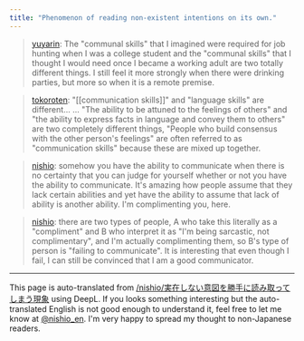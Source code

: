 ```yaml
---
title: "Phenomenon of reading non-existent intentions on its own."
---
```


> [yuyarin](https://twitter.com/yuyarin/status/1382189097763053575): The "communal skills" that I imagined were required for job hunting when I was a college student and the "communal skills" that I thought I would need once I became a working adult are two totally different things. I still feel it more strongly when there were drinking parties, but more so when it is a remote premise.

> [tokoroten](https://twitter.com/tokoroten/status/1382189783053570049): "[[communication skills]]" and "language skills" are different... ...
> "The ability to be attuned to the feelings of others" and "the ability to express facts in language and convey them to others" are two completely different things,
> "People who build consensus with the other person's feelings" are often referred to as "communication skills" because these are mixed up together.

> [nishio](https://twitter.com/nishio/status/1382197813744787459): somehow you have the ability to communicate when there is no certainty that you can judge for yourself whether or not you have the ability to communicate. It's amazing how people assume that they lack certain abilities and yet have the ability to assume that lack of ability is another ability. I'm complimenting you, here.

> [nishio](https://twitter.com/nishio/status/1382205786001051648): there are two types of people, A who take this literally as a "compliment" and B who interpret it as "I'm being sarcastic, not complimentary", and I'm actually complimenting them, so B's type of person is "failing to communicate". It is interesting that even though I fail, I can still be convinced that I am a good communicator.

---
This page is auto-translated from [/nishio/実在しない意図を勝手に読み取ってしまう現象](https://scrapbox.io/nishio/実在しない意図を勝手に読み取ってしまう現象) using DeepL. If you looks something interesting but the auto-translated English is not good enough to understand it, feel free to let me know at [@nishio_en](https://twitter.com/nishio_en). I'm very happy to spread my thought to non-Japanese readers.